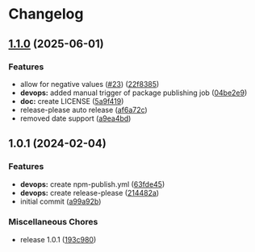 # Changelog

## [1.1.0](https://github.com/nico-i/commitlint-plugin-spend/compare/v1.0.1...v1.1.0) (2025-06-01)


### Features

* allow for negative values ([#23](https://github.com/nico-i/commitlint-plugin-spend/issues/23)) ([22f8385](https://github.com/nico-i/commitlint-plugin-spend/commit/22f8385e1346a4d0bdfc33b3650770ce3fd571ad))
* **devops:** added manual trigger of package publishing job ([04be2e9](https://github.com/nico-i/commitlint-plugin-spend/commit/04be2e92de764d1eebbbeb7080c55050474a62f1))
* **doc:** create LICENSE ([5a9f419](https://github.com/nico-i/commitlint-plugin-spend/commit/5a9f419e40ea9fd9d75c50c09378a5ece9d16c22))
* release-please auto release ([af6a72c](https://github.com/nico-i/commitlint-plugin-spend/commit/af6a72c009987226064bd0ee4d30f367788d248d))
* removed date support ([a9ea4bd](https://github.com/nico-i/commitlint-plugin-spend/commit/a9ea4bdc4e0e5e92e60bcc7106dab811b1dbbbf4))


## 1.0.1 (2024-02-04)


### Features

* **devops:** create npm-publish.yml ([63fde45](https://github.com/nico-i/commitlint-plugin-spend/commit/63fde45b4ca1b290fadffd2994d16356385b3c68))
* **devops:** create release-please ([214482a](https://github.com/nico-i/commitlint-plugin-spend/commit/214482a452a772542901f2fd37ef4666dcf2cee8))
* initial commit ([a99a92b](https://github.com/nico-i/commitlint-plugin-spend/commit/a99a92be1a9dda44ccc9139b4bd6250fed4b18ac))


### Miscellaneous Chores

* release 1.0.1 ([193c980](https://github.com/nico-i/commitlint-plugin-spend/commit/193c98067e20d11886d92e0e3e543d14cfb11b7c))

